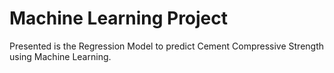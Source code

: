 # Machine Learning Project
Presented is the Regression Model to predict Cement Compressive Strength using Machine Learning.

